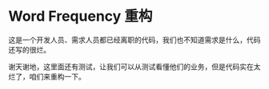 # Word Frequency 重构

这是一个开发人员、需求人员都已经离职的代码，我们也不知道需求是什么，代码还写的很烂。

谢天谢地，这里面还有测试，让我们可以从测试看懂他们的业务，但是代码实在太烂了，咱们来重构一下。
